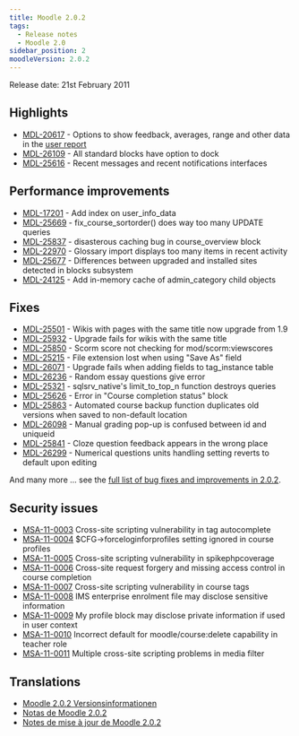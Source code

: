 ```yaml
---
title: Moodle 2.0.2
tags:
  - Release notes
  - Moodle 2.0
sidebar_position: 2
moodleVersion: 2.0.2
---
```

Release date: 21st February 2011

## Highlights

- [MDL-20617](https://moodle.atlassian.net/browse/MDL-20617) - Options to show feedback, averages, range and other data in the [user report](https://docs.moodle.org/dev/User_report)
- [MDL-26109](https://moodle.atlassian.net/browse/MDL-26109) - All standard blocks have option to dock
- [MDL-25616](https://moodle.atlassian.net/browse/MDL-25616) - Recent messages and recent notifications interfaces

## Performance improvements

- [MDL-17201](https://moodle.atlassian.net/browse/MDL-17201) - Add index on user_info_data
- [MDL-25669](https://moodle.atlassian.net/browse/MDL-25669) - fix_course_sortorder() does way too many UPDATE queries
- [MDL-25837](https://moodle.atlassian.net/browse/MDL-25837) - disasterous caching bug in course_overview block
- [MDL-22970](https://moodle.atlassian.net/browse/MDL-22970) - Glossary import displays too many items in recent activity
- [MDL-25677](https://moodle.atlassian.net/browse/MDL-25677) - Differences between upgraded and installed sites detected in blocks subsystem
- [MDL-24125](https://moodle.atlassian.net/browse/MDL-24125) - Add in-memory cache of admin_category child objects

## Fixes

- [MDL-25501](https://moodle.atlassian.net/browse/MDL-25501) - Wikis with pages with the same title now upgrade from 1.9
- [MDL-25932](https://moodle.atlassian.net/browse/MDL-25932) - Upgrade fails for wikis with the same title
- [MDL-25850](https://moodle.atlassian.net/browse/MDL-25850) - Scorm score not checking for mod/scorm:viewscores
- [MDL-25215](https://moodle.atlassian.net/browse/MDL-25215) - File extension lost when using "Save As" field
- [MDL-26071](https://moodle.atlassian.net/browse/MDL-26071) - Upgrade fails when adding fields to tag_instance table
- [MDL-26236](https://moodle.atlassian.net/browse/MDL-26236) - Random essay questions give error
- [MDL-25321](https://moodle.atlassian.net/browse/MDL-25321) - sqlsrv_native's limit_to_top_n function destroys queries
- [MDL-25626](https://moodle.atlassian.net/browse/MDL-25626) - Error in "Course completion status" block
- [MDL-25863](https://moodle.atlassian.net/browse/MDL-25863) - Automated course backup function duplicates old versions when saved to non-default location
- [MDL-26098](https://moodle.atlassian.net/browse/MDL-26098) - Manual grading pop-up is confused between id and uniqueid
- [MDL-25841](https://moodle.atlassian.net/browse/MDL-25841) - Cloze question feedback appears in the wrong place
- [MDL-26299](https://moodle.atlassian.net/browse/MDL-26299) - Numerical questions units handling setting reverts to default upon editing

And many more ... see the [full list of bug fixes and improvements in 2.0.2](http://moodle.atlassian.net/browse/MDL/fixforversion/10421).

## Security issues

- [MSA-11-0003](http://moodle.org/mod/forum/discuss.php?d=170003) Cross-site scripting vulnerability in tag autocomplete
- [MSA-11-0004](http://moodle.org/mod/forum/discuss.php?d=170004) $CFG->forceloginforprofiles setting ignored in course profiles
- [MSA-11-0005](http://moodle.org/mod/forum/discuss.php?d=170005) Cross-site scripting vulnerability in spikephpcoverage
- [MSA-11-0006](http://moodle.org/mod/forum/discuss.php?d=170006) Cross-site request forgery and missing access control in course completion
- [MSA-11-0007](http://moodle.org/mod/forum/discuss.php?d=170008) Cross-site scripting vulnerability in course tags
- [MSA-11-0008](http://moodle.org/mod/forum/discuss.php?d=170009) IMS enterprise enrolment file may disclose sensitive information
- [MSA-11-0009](http://moodle.org/mod/forum/discuss.php?d=170010) My profile block may disclose private information if used in user context
- [MSA-11-0010](http://moodle.org/mod/forum/discuss.php?d=170011) Incorrect default for moodle/course:delete capability in teacher role
- [MSA-11-0011](http://moodle.org/mod/forum/discuss.php?d=170012) Multiple cross-site scripting problems in media filter

## Translations

- [Moodle 2.0.2 Versionsinformationen](https://docs.moodle.org/de/Moodle_2.0.2_Versionsinformationen)
- [Notas de Moodle 2.0.2](https://docs.moodle.org/es/Notas_de_Moodle_2.0.2)
- [Notes de mise à jour de Moodle 2.0.2](https://docs.moodle.org/fr/Notes_de_mise_à_jour_de_Moodle_2.0.2)
